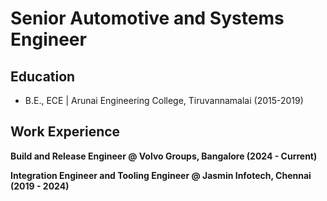 # Senior Automotive and Systems Engineer 

## Education
- B.E., ECE | Arunai Engineering College, Tiruvannamalai (2015-2019)

## Work Experience
**Build and Release Engineer @ Volvo Groups, Bangalore (2024 - Current)**

**Integration Engineer and Tooling Engineer @ Jasmin Infotech, Chennai (2019 - 2024)**


